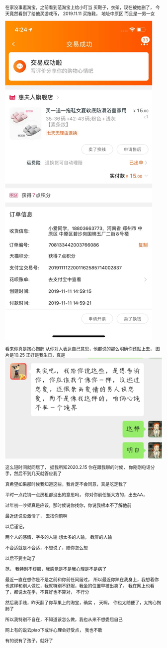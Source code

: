 在家没事逛淘宝，之前看到范淘宝上给小叮当 买鞋子，衣架，现在被她删了，
今天竟然看到了给他买游戏币， 2019.11.11 买拖鞋， 地址中原区
而且是一男一女

![4b6caae742157a2fce6cef92a6fe7ed.jpg](../img/6904315-224d9bc42f96d4d4.jpg?imageMogr2/auto-orient/strip%7CimageView2/2/w/1240)

看来你真是掏心掏肺
从你对人表达自己意思，他都说的那么明确你还贴上去， 图片是10.25 正好是我生日，真是
![a2f2b952bdb6476f4bb2584b4691f97.jpg](../img/6904315-d3ff9c62a75b0827.jpg?imageMogr2/auto-orient/strip%7CimageView2/2/w/1240)

这么短时间就同居了， 据我所知2020.2.15 你在跟我聊的时候， 你刚刚电话分手，然后不到几天就答应我了

真希望如果那时候我知道这些，我肯定不会同意，真是吃定我了

平时一点花销一点房租都没出的意思吗，  你对你前任挺大方的，出去AA，

过年初一吵架真是应该，那时候说你找你，你说我根本不了解他前

最近还说没激情了， 去找你前啊

以后谨记， 

两个人的感情，字多的人输
想太多的人输， 截屏的人输



不合适就是不合适，不想说了，随你怎么想

以后不要主动了


范， 我特别不舒服，我感觉是不是我心理是不是病了

最近一直在想你是不是之前和你前任同居过， 所以最近你趴在我身上，我想着你也这样和别人做过，我就特别不舒服，我坐的位置早被出卖了。 我在网上也看了，都说太在乎，不算好也不算对，
不行分

然后我手贱，昨天翻了你苹果上的淘宝，确实 ， 天啊， 你也太随便了，太掏心掏肺了

所以我特别不自在，不知道该怎么做，我也从来不想委屈自己


网上有的说去piao下或许心理会好受点， 我也不敢

有的说有了孩子，就好了
